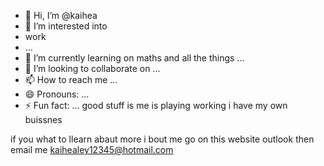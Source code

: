 - 👋 Hi, I’m @kaihea
- 👀 I’m interested into
- work
- ...
- 🌱 I’m currently learning on maths and all the things  ...
- 💞️ I’m looking to collaborate on ...
- 📫 How to reach me ...
- 😄 Pronouns: ...
- ⚡ Fun fact: ...
good stuff is me is playing working
i have my own buissnes 
<!---
kaihea/kaihea is a ✨ special ✨ repository because its `README.md` (this file) appears on your GitHub profile.
You can click the Preview link to take a look at your changes. reach me email me it is my email addres is kaihealey12345@hotmail.com
--->
if you what to llearn abaut more i bout me go on this website outlook then email me kaihealey12345@hotmail.com
